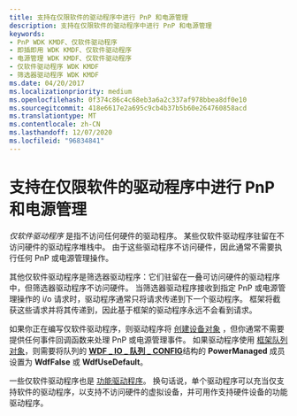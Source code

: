 ```yaml
---
title: 支持在仅限软件的驱动程序中进行 PnP 和电源管理
description: 支持在仅限软件的驱动程序中进行 PnP 和电源管理
keywords:
- PnP WDK KMDF、仅软件驱动程序
- 即插即用 WDK KMDF、仅软件驱动程序
- 电源管理 WDK KMDF、仅软件驱动程序
- 仅软件驱动程序 WDK KMDF
- 筛选器驱动程序 WDK KMDF
ms.date: 04/20/2017
ms.localizationpriority: medium
ms.openlocfilehash: 0f374c86c4c68eb3a6a2c337af978bbea8df0e10
ms.sourcegitcommit: 418e6617e2a695c9cb4b37b5b60e264760858acd
ms.translationtype: MT
ms.contentlocale: zh-CN
ms.lasthandoff: 12/07/2020
ms.locfileid: "96834841"
---
```

# <a name="supporting-pnp-and-power-management-in-software-only-drivers"></a>支持在仅限软件的驱动程序中进行 PnP 和电源管理


*仅软件驱动程序* 是指不访问任何硬件的驱动程序。 某些仅软件驱动程序驻留在不访问硬件的驱动程序堆栈中。 由于这些驱动程序不访问硬件，因此通常不需要执行任何 PnP 或电源管理操作。

其他仅软件驱动程序是筛选器驱动程序：它们驻留在一叠可访问硬件的驱动程序中，但筛选器驱动程序不访问硬件。 当筛选器驱动程序接收到指定 PnP 或电源管理操作的 i/o 请求时，驱动程序通常只将请求传递到下一个驱动程序。 框架将截获这些请求并将其传递到，因此基于框架的驱动程序永远不会看到请求。

如果你正在编写仅软件驱动程序，则驱动程序将 [创建设备对象](creating-a-framework-device-object.md) ，但你通常不需要提供任何事件回调函数来处理 PnP 或电源管理事件。 如果驱动程序使用 [框架队列对象](framework-queue-objects.md)，则需要将队列的 [**WDF \_ IO \_ 队列 \_ CONFIG**](/windows-hardware/drivers/ddi/wdfio/ns-wdfio-_wdf_io_queue_config)结构的 **PowerManaged** 成员设置为 **WdfFalse** 或 **WdfUseDefault**。

一些仅软件驱动程序也是 [功能驱动程序](supporting-pnp-and-power-management-in-function-drivers.md)。 换句话说，单个驱动程序可以充当仅支持软件的驱动程序，以支持不访问硬件的虚拟设备，并可用作支持硬件设备的功能驱动程序。

 

